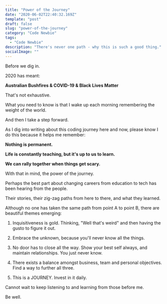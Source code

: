 ```yaml
---
title: "Power of the Journey"
date: "2020-06-02T22:40:32.169Z"
template: "post"
draft: false
slug: "power-of-the-journey"
category: "Code Newbie"
tags:
  - "Code Newbie"
description: "There's never one path - why this is such a good thing."
socialImage: ""
---
```


Before we dig in.

2020 has meant:

**Australian Bushfires & COVID-19 & Black Lives Matter**

That's not exhaustive.

What you need to know is that I wake up each morning remembering the weight of the world.

And then I take a step forward.

As I dig into writing about this coding journey here and now, please know I do this because it helps me remember:

**Nothing is permanent.**

**Life is constantly teaching, but it's up to us to learn.**

**We can rally together when things get scary.**

With that in mind, the power of the journey.

Perhaps the best part about changing careers from education to tech has been hearing from the people.

Their stories, their zig-zag paths from here to there, and what they learned.

Although no one has taken the same path from point A to point B, there are beautiful themes emerging:

1) Inquisitiveness is gold. Thinking, "Well that's weird" and then having the gusto to figure it out.

2) Embrace the unknown, because you'll never know all the things.

3) No door has to close all the way. Show your best self always, and maintain relationships. You just never know.

4) There exists a balance amongst business, team and personal objectives. Find a way to further all three.

5) This is a JOURNEY. Invest in it daily.

Cannot wait to keep listening to and learning from those before me.

Be well.